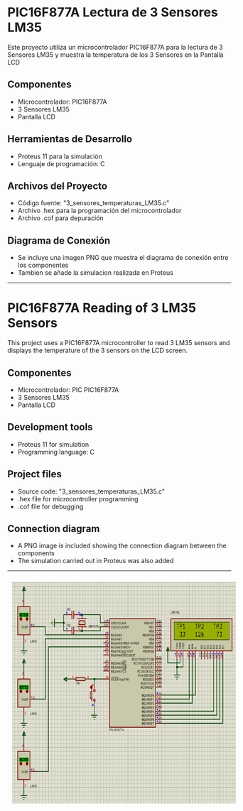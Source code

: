 # PIC16F877A Lectura de 3 Sensores LM35

Este proyecto utiliza un microcontrolador PIC16F877A para la lectura de 3 Sensores LM35 y muestra la temperatura de los 3 Sensores en la Pantalla LCD

## Componentes
- Microcontrolador: PIC16F877A
- 3 Sensores LM35
- Pantalla LCD

## Herramientas de Desarrollo
- Proteus 11 para la simulación
- Lenguaje de programación: C

## Archivos del Proyecto
- Código fuente: "3_sensores_temperaturas_LM35.c"
- Archivo .hex para la programación del microcontrolador
- Archivo .cof para depuración

## Diagrama de Conexión
- Se incluye una imagen PNG que muestra el diagrama de conexión entre los componentes
- Tambien se añade la simulacion realizada en Proteus

-------------------------------

# PIC16F877A Reading of 3 LM35 Sensors

This project uses a PIC16F877A microcontroller to read 3 LM35 sensors and displays the temperature of the 3 sensors on the LCD screen.

## Componentes
- Microcontrolador: PIC PIC16F877A
- 3 Sensores LM35
- Pantalla LCD

## Development tools
- Proteus 11 for simulation
- Programming language: C

## Project files
- Source code: "3_sensores_temperaturas_LM35.c"
- .hex file for microcontroller programming
- .cof file for debugging

## Connection diagram
- A PNG image is included showing the connection diagram between the components
- The simulation carried out in Proteus was also added

-------------------------------

<p align="center" >
<img width="700px" height="500px" style="margin: 10px" src="./Diagrama 3_sensores_temperaturas_LM35.png"> 
</p>


